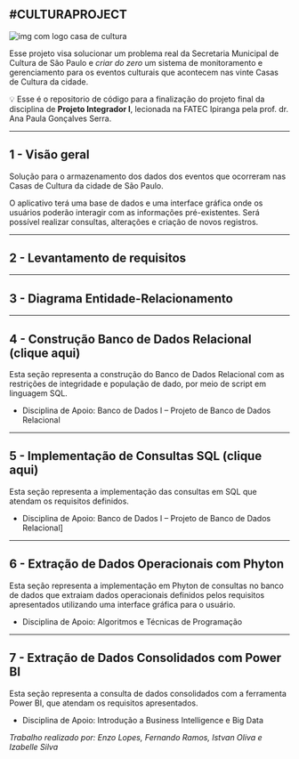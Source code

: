 ## #CULTURAPROJECT

![img com logo casa de cultura](https://i.ibb.co/QFdvz2n/imers-o-dados-1.png)

Esse projeto visa solucionar um problema real da Secretaria Municipal de Cultura de São Paulo e _criar do zero_ um sistema de monitoramento e gerenciamento para os eventos culturais que acontecem nas vinte Casas de Cultura da cidade.

💡 Esse é o repositorio de código para a finalização do projeto final da disciplina de **Projeto Integrador I**, lecionada na FATEC Ipiranga pela prof. dr. Ana Paula Gonçalves Serra.

_______________________________________________

## 1 - Visão geral

Solução para o armazenamento dos dados dos eventos que ocorreram nas Casas de Cultura da cidade de São Paulo.   

O aplicativo terá uma base de dados e uma interface gráfica onde os usuários poderão interagir com as informações pré-existentes. Será possível realizar consultas, alterações e criação de novos registros.  


_______________________________________________

## 2 - Levantamento de requisitos
 

_______________________________________________

## 3 - Diagrama Entidade-Relacionamento

_______________________________________________

## 4 - Construção Banco de Dados Relacional (clique aqui)

Esta seção representa a construção do Banco de Dados Relacional com as restrições de integridade e população de dado, por meio de script em linguagem SQL. 
* Disciplina de Apoio: Banco de Dados I – Projeto de Banco de Dados Relacional

_______________________________________________

## 5 - Implementação de Consultas SQL (clique aqui)

Esta seção representa a implementação das consultas em SQL que atendam os requisitos definidos. 
* Disciplina de Apoio: Banco de Dados I – Projeto de Banco de Dados Relacional]

_______________________________________________

## 6 - Extração de Dados Operacionais com Phyton 

Esta seção representa a implementação em Phyton de consultas no banco de dados que extraiam dados operacionais definidos pelos requisitos apresentados utilizando uma interface gráfica para o usuário.
* Disciplina de Apoio: Algoritmos e Técnicas de Programação

_______________________________________________

## 7 - Extração de Dados Consolidados com Power BI 

Esta seção representa a consulta de dados consolidados com a ferramenta Power BI, que atendam os requisitos apresentados.

* Disciplina de Apoio: Introdução a Business Intelligence e Big Data

_Trabalho realizado por: Enzo Lopes, Fernando Ramos, Istvan Oliva e Izabelle Silva_
